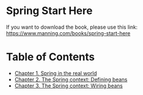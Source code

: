 # Spring Start Here

If you want to download the book, please use this link:
https://www.manning.com/books/spring-start-here

# Table of Contents
- [Chapter 1. Spring in the real world](01.%20Spring%20in%20the%20real%20world/)
- [Chapter 2. The Spring context: Defining beans](02.%20The%20Spring%20context%3A%20Defining%20beans/)
- [Chapter 3. The Spring context: Wiring beans](03.%20The%20Spring%20context:%20Wiring%20beans/README.md)
